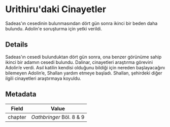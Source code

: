 # Urithiru'daki Cinayetler
Sadeas'ın cesedinin bulunmasından dört gün sonra ikinci bir beden daha bulundu. Adolin'e soruşturma için yetki verildi.

## Details
Sadeas’ın cesedi bulunduktan dört gün sonra, ona benzer görünüme sahip ikinci bir adamın cesedi bulundu. Dalinar, cinayetleri araştırma görevini Adolin’e verdi. Asıl katilin kendisi olduğunu bildiği için nereden başlayacağını bilemeyen Adolin’e, Shallan yardım etmeye başladı. Shallan, şehirdeki diğer ilgili cinayetleri araştırmaya koyuldu.

## Metadata
| Field | Value |
| ----- | ----- |
| chapter | *Oathbringer* Böl. 8 & 9 |
